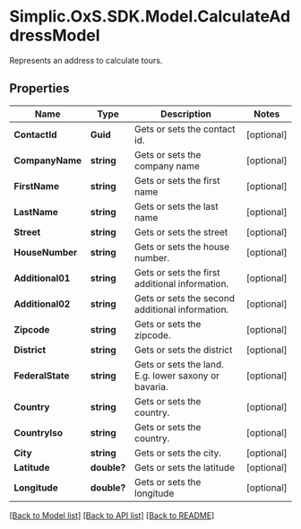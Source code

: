 # Simplic.OxS.SDK.Model.CalculateAddressModel
Represents an address to calculate tours.

## Properties

Name | Type | Description | Notes
------------ | ------------- | ------------- | -------------
**ContactId** | **Guid** | Gets or sets the contact id. | [optional] 
**CompanyName** | **string** | Gets or sets the company name | [optional] 
**FirstName** | **string** | Gets or sets the first name | [optional] 
**LastName** | **string** | Gets or sets the last name | [optional] 
**Street** | **string** | Gets or sets the street | [optional] 
**HouseNumber** | **string** | Gets or sets the house number. | [optional] 
**Additional01** | **string** | Gets or sets the first additional information. | [optional] 
**Additional02** | **string** | Gets or sets the second additional information. | [optional] 
**Zipcode** | **string** | Gets or sets the zipcode. | [optional] 
**District** | **string** | Gets or sets the district | [optional] 
**FederalState** | **string** | Gets or sets the land. E.g. lower saxony or bavaria. | [optional] 
**Country** | **string** | Gets or sets the country. | [optional] 
**CountryIso** | **string** | Gets or sets the country. | [optional] 
**City** | **string** | Gets or sets the city. | [optional] 
**Latitude** | **double?** | Gets or sets the latitude | [optional] 
**Longitude** | **double?** | Gets or sets the longitude | [optional] 

[[Back to Model list]](../README.md#documentation-for-models) [[Back to API list]](../README.md#documentation-for-api-endpoints) [[Back to README]](../README.md)

